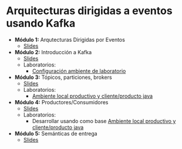 # Arquitecturas dirigidas a eventos usando Kafka

- **Módulo 1:** Arqutecturas Dirigidas por Eventos
   - [Slides](https://raestrada.github.io/kafka-workshop-modulo01-slides/)
- **Módulo 2:** Introducción a Kafka
   - [Slides](https://raestrada.github.io/kafka-workshop-modulo02-slides/)
   - Laboratorios:
     * [Configuración ambiente de laboratorio](https://github.com/raestrada/kafka-workshop-modulo02-lab1) 
- **Módulo 3:** Tópicos, particiones, brokers
   - [Slides](https://raestrada.github.io/kafka-workshop-modulo03-slides-/)
   - Laboratorios:
      * [Ambiente local productivo y cliente/producto java](https://github.com/raestrada/kafka-workshop-modulo03-lab1)
- **Módulo 4:** Productores/Consumidores
  - [Slides](https://raestrada.github.io/kafka-workshop-modulo04-slides/)
  - Laboratorios:
      * Desarrollar usando como base [Ambiente local productivo y cliente/producto java](https://github.com/raestrada/kafka-workshop-modulo03-lab1)
- **Módulo 5:** Semánticas de entrega
   - [Slides](https://raestrada.github.io/kafka-workshop-modulo05-slides/)
